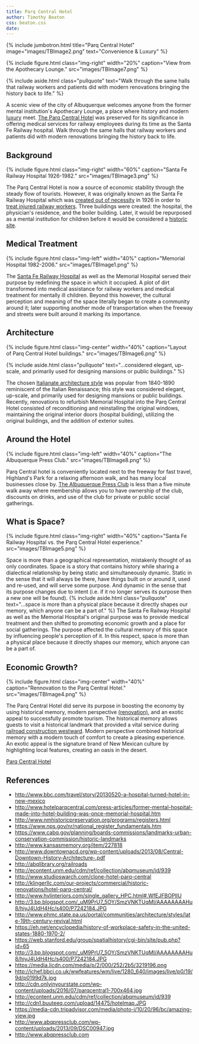 ```yaml
---
title: Parq Central Hotel
author: Timothy Beaton
css: beaton.css
date:
---
```


{% include jumbotron.html
title="Parq Central Hotel"
image="images/TBImage2.png"
text="Convenience & Luxury"
%}

{% include figure.html
  class="img-right"
  width="20%"
  caption="View from the Apothecary Lounge."
  src="images/TBImage7.png"
%}

{% include aside.html
  class="pullquote"
  text="Walk through the same halls that railway workers and patients did with modern renovations bringing the history back to life."
  %}
  
A scenic view of the city of Albuquerque welcomes  anyone from the former mental institution's Apothecary Lounge, a place where history and modern [luxury](http://www.hvlinteriors.com/single_gallery_HPC.html#.WfEJFBOPIlU) meet. [The Parq Central Hotel](http://hotelparqcentral.com) was preserved for its significance in offering medical services for railway employees during its time as the Santa Fe Railway hospital. Walk through the same halls that railway workers and patients did with modern renovations bringing the history back to life.

## Background

{% include figure.html
  class="img-right"
  width="60%"
  caption="Santa Fe Railway Hospital 1926-1982."
  src="images/TBImage3.png"
%}

The Parq Central Hotel is now a source of economic stability through the steady flow of tourists. However, it was originally known as the Santa Fe Railway Hospital which was [created out of necessity](https://web.stanford.edu/group/spatialhistory/cgi-bin/site/pub.php?id=65) in 1926 in order to [treat injured railway workers](http://www.kansasmemory.org/item/227818). Three buildings were created: the hospital, the physician's residence, and the boiler building. Later, it would be repurposed as a mental institution for children before it would be considered a [historic site](https://www.cabq.gov/planning/boards-commissions/landmarks-urban-conservation-commission/historic-landmarks).

## Medical Treatment

{% include figure.html
  class="img-left"
  width="40%"
  caption="Memorial Hospital 1982-2006."
  src="images/TBImage1.png"
%}

The [Santa Fe Railway Hospital](http://www.bbc.com/travel/story/20130520-a-hospital-turned-hotel-in-new-mexico) as well as the Memorial Hospital served their purpose by redefining the space in which it occupied. A plot of dirt transformed into medical assistance for railway workers and medical treatment for mentally ill children. Beyond this however, the cultural perception and meaning of the space literally began to create a community around it; later supporting another mode of transportation when the freeway and streets were built around it marking its importance.

## Architecture

{% include figure.html
  class="img-center"
  width="40%"
  caption="Layout of Parq Central Hotel buildings."
  src="images/TBImage6.png"
%}

{% include aside.html
  class="pullquote"
  text="...considered elegant, up-scale, and primarily used for designing mansions or public buildings."
  %}
  
The chosen [Italianate architecture style](http://www.phmc.state.pa.us/portal/communities/architecture/styles/late-19th-century-revival.html) was popular from 1840-1890 reminiscent of the Italian Renaissance; this style was considered elegant, up-scale, and primarily used for designing mansions or public buildings. Recently, renovations to refurbish Memorial Hospital into the Parq Central Hotel consisted of reconditioning and reinstalling the original windows, maintaining the original interior doors (hospital building), utilizing the original buildings, and the addition of exterior suites.

## Around the Hotel

{% include figure.html
  class="img-left"
  width="40%"
  caption="The Albuquerque Press Club."
  src="images/TBImage8.png"
%}
  
Parq Central hotel is conveniently located next to the freeway for fast travel, Highland's Park for a relaxing afternoon walk, and has many local businesses close by. [The Albuquerque Press Club](http://www.abqpressclub.com) is less than a five minute walk away where membership allows you to have ownership of the club, discounts on drinks, and use of the club for private or public social gatherings.

## What is Space?

{% include figure.html
  class="img-right"
  width="40%"
  caption="Santa Fe Railway Hospital vs. the Parq Central Hotel experience."
  src="images/TBImage5.png"
%}

Space is more than a geographical representation, mistakenly thought of as only coordinates. Space is a story that contains history while sharing a dialectical relationship by being static and simultaneously dynamic. Static in the sense that it will always be there, have things built on or around it, used and re-used, and will serve some purpose. And dynamic in the sense that its purpose changes due to intent (i.e. if it no longer serves its purpose then a new one will be found).
{% include aside.html
  class="pullquote"
  text="...space is more than a physical place because it directly shapes our memory, which anyone can be a part of."
  %}
The Santa Fe Railway Hospital as well as the Memorial Hospital's original purpose was to provide medical treatment and then shifted to promoting economic growth and a place for social gatherings. The purpose affected the cultural memory of this space by influencing people's perception of it. In this respect, space is more than a physical place because it directly shapes our memory, which anyone can be a part of.

## Economic Growth?

{% include figure.html
  class="img-center"
  width="40%"
  caption="Rennovation to the Parq Central Hotel."
  src="images/TBImage4.png"
%}

The Parq Central Hotel did serve its purpose in boosting the economy by using historical memory, modern perspective [(renovation)](http://www.studioswarch.com/clone-hotel-parq-central), and an exotic appeal to successfully promote tourism. The historical memory allows guests to visit a historical landmark that provided a vital service during [railroad construction westward](http://www.downtownacd.org/wp-content/uploads/2013/08/Central-Downtown-History-Architecture-.pdf). Modern perspective combined historical memory with a modern touch of comfort to create a pleasing experience. An exotic appeal is the signature brand of New Mexican culture by highlighting local features, creating an oasis in the desert.

<a href="http://hotelparqcentral.com">Parq Central Hotel</a>

## References
- http://www.bbc.com/travel/story/20130520-a-hospital-turned-hotel-in-new-mexico
- http://www.hotelparqcentral.com/press-articles/former-mental-hospital-made-into-hotel-building-was-once-memorial-hospital.htm
- http://www.nmhistoricpreservation.org/programs/registers.html
- https://www.nps.gov/nr/national_register_fundamentals.htm
- https://www.cabq.gov/planning/boards-commissions/landmarks-urban-conservation-commission/historic-landmarks
- http://www.kansasmemory.org/item/227818
- http://www.downtownacd.org/wp-content/uploads/2013/08/Central-Downtown-History-Architecture-.pdf
- http://abqlibrary.org/railroads
- http://econtent.unm.edu/cdm/ref/collection/abqmuseum/id/939
- http://www.studioswarch.com/clone-hotel-parq-central
- http://klingerllc.com/our-projects/commercial/historic-renovations/hotel-parq-central/
- http://www.hvlinteriors.com/single_gallery_HPC.html#.WfEJFBOPIlU
- http://3.bp.blogspot.com/_uM9PrU7_5OY/SmzVNKTUqMI/AAAAAAAAHu8/hiyJ4UdH4Hc/s400/P7242184.JPG  
- http://www.phmc.state.pa.us/portal/communities/architecture/styles/late-19th-century-revival.html
- https://eh.net/encyclopedia/history-of-workplace-safety-in-the-united-states-1880-1970-2/
- https://web.stanford.edu/group/spatialhistory/cgi-bin/site/pub.php?id=65
- http://3.bp.blogspot.com/_uM9PrU7_5OY/SmzVNKTUqMI/AAAAAAAAHu8/hiyJ4UdH4Hc/s400/P7242184.JPG
- https://media.licdn.com/media/p/2/000/252/2b5/3219196.png
- http://ichef.bbci.co.uk/wwfeatures/wm/live/1280_640/images/live/p0/19/9d/p0199d7k.jpg
- http://cdn.onlyinyourstate.com/wp-content/uploads/2016/07/parqcentral1-700x464.jpg
- http://econtent.unm.edu/cdm/ref/collection/abqmuseum/id/939
- http://cdn1.buuteeq.com/upload/14475/hotelmap.JPG
- https://media-cdn.tripadvisor.com/media/photo-i/10/20/96/bc/amazing-view.jpg
- http://www.abqpressclub.com/wp-content/uploads/2013/09/DSC00947.jpg
- http://www.abqpressclub.com
